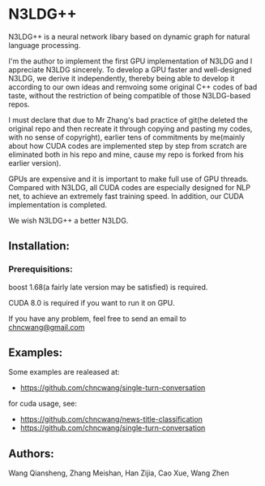 N3LDG++
===========================
N3LDG++ is a neural network libary based on dynamic graph for natural language processing.

I'm the author to implement the first GPU implementation of N3LDG and I appreciate N3LDG sincerely. To develop a GPU faster and well-designed N3LDG, we derive it independently, thereby being able to develop it according to our own ideas and remvoing some original C++ codes of bad taste, without the restriction of being compatible of those N3LDG-based repos.

I must declare that due to Mr Zhang's bad practice of git(he deleted the original repo and then recreate it through copying and pasting my codes, with no sense of copyright), earlier tens of commitments by me(mainly about how CUDA codes are implemented step by step from scratch are eliminated both in his repo and mine, cause my repo is forked from his earlier version).

GPUs are expensive and it is important to make full use of GPU threads. Compared with N3LDG, all CUDA codes are especially designed for NLP net, to achieve an extremely fast training speed. In addition, our CUDA implementation is completed.

We wish N3LDG++ a better N3LDG.

## Installation:
### Prerequisitions:

boost 1.68(a fairly late version may be satisfied) is required.

CUDA 8.0 is required if you want to run it on GPU.

If you have any problem, feel free to send an email to chncwang@gmail.com

## Examples:
Some examples are realeased at:
* https://github.com/chncwang/single-turn-conversation

for cuda usage, see:
* https://github.com/chncwang/news-title-classification
* https://github.com/chncwang/single-turn-conversation

## Authors:
Wang Qiansheng, Zhang Meishan, Han Zijia, Cao Xue, Wang Zhen
